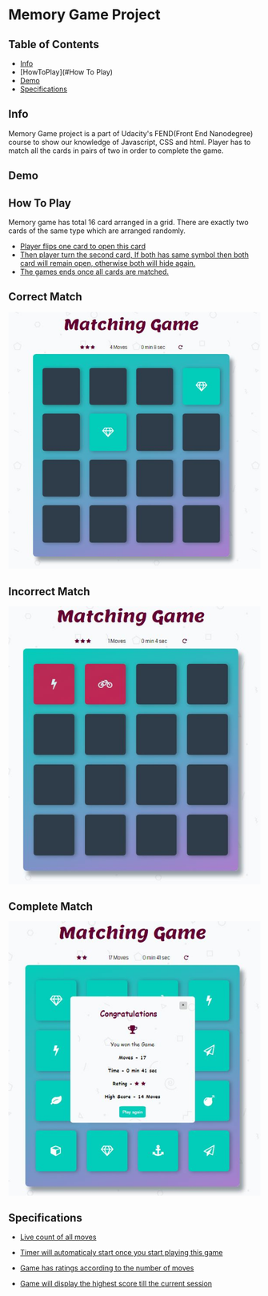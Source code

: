 # Memory Game Project

## Table of Contents

* [Info](#Info)
* [HowToPlay](#How To Play)
* [Demo](#Demo)
* [Specifications](#Specifications)




## Info
Memory Game project is a part of Udacity's FEND(Front End Nanodegree) course to show our knowledge of Javascript, CSS and html. Player has to match all the cards in pairs of two in order to complete the game.



## Demo

## How To Play
Memory game has total 16 card arranged in a grid. There are exactly two cards of the same type which are arranged randomly.

* [Player flips one card to open this card](# )
* [Then player turn the second card, If both has same symbol then both card will remain open, otherwise both will hide again.](#)
* [The games ends once all cards are matched.](#)


## Correct Match

![Correct Match](img/match.jpg)



## Incorrect Match

![Incorrect Match](img/nomatch.jpg)


## Complete Match

![Modal Display](img/modal.jpg)


## Specifications

* [Live count of all moves](#)

* [Timer will automaticaly start once you start playing this game](#)

* [Game has ratings according to the number of moves ](#)

* [Game will display the highest score till the current session](#)
